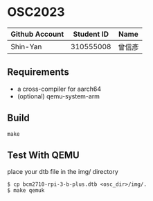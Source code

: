 # OSC2023

| Github Account | Student ID | Name          |
|----------------|------------|---------------|
| Shin-Yan       | 310555008  | 曾信彥        |

## Requirements

* a cross-compiler for aarch64
* (optional) qemu-system-arm

## Build 

```
make
```

## Test With QEMU
place your dtb file in the img/ directory
```command
$ cp bcm2710-rpi-3-b-plus.dtb <osc_dir>/img/.
$ make qemuk
```
